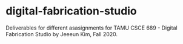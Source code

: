 # digital-fabrication-studio
Deliverables for different asasignments for TAMU CSCE 689 - Digital Fabrication Studio by Jeeeun Kim, Fall 2020. 
